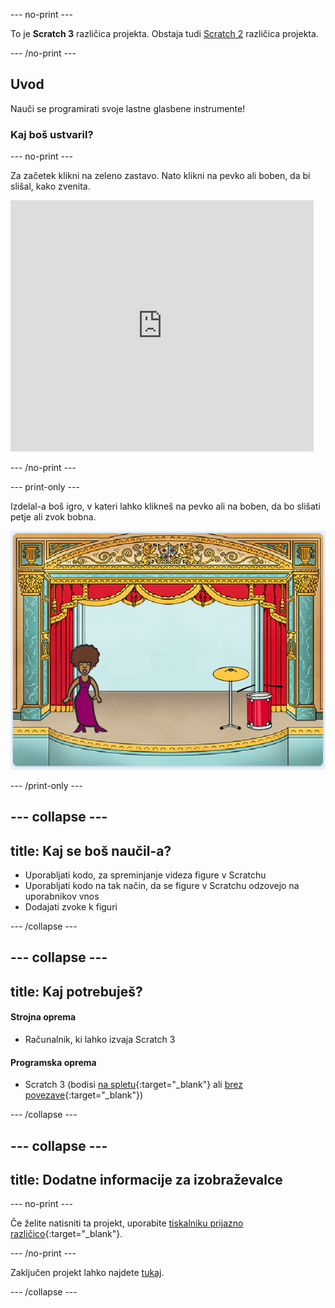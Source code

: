 --- no-print ---

To je **Scratch 3** različica projekta. Obstaja tudi [Scratch 2](https://projects.raspberrypi.org/en/projects/rock-band-scratch2) različica projekta.

--- /no-print ---

## Uvod

Nauči se programirati svoje lastne glasbene instrumente!

### Kaj boš ustvaril?

--- no-print ---

Za začetek klikni na zeleno zastavo. Nato klikni na pevko ali boben, da bi slišal, kako zvenita.

<div class="scratch-preview">
  <iframe allowtransparency="true" width="485" height="402" src="https://scratch.mit.edu/projects/embed/276872220/?autostart=false" frameborder="0" scrolling="no"></iframe>
</div>

--- /no-print ---

--- print-only ---

Izdelal-a boš igro, v kateri lahko klikneš na pevko ali na boben, da bo slišati petje ali zvok bobna.

![posnetek zaslona igre](images/demo.png)

--- /print-only ---

--- collapse ---
---
title: Kaj se boš naučil-a?
---
+ Uporabljati kodo, za spreminjanje videza figure v Scratchu
+ Uporabljati kodo na tak način, da se figure v Scratchu odzovejo na uporabnikov vnos
+ Dodajati zvoke k figuri

--- /collapse ---

--- collapse ---
---
title: Kaj potrebuješ?
---
#### Strojna oprema

+ Računalnik, ki lahko izvaja Scratch 3

#### Programska oprema

+ Scratch 3 (bodisi [na spletu](http://rpf.io/scratchon){:target="_blank"} ali [brez povezave](http://rpf.io/scratchoff){:target="_blank"})

--- /collapse ---

--- collapse ---
---
title: Dodatne informacije za izobraževalce
---
--- no-print ---

Če želite natisniti ta projekt, uporabite [tiskalniku prijazno različico](https://projects.raspberrypi.org/sl-SI/projects/rock-band/print){:target="_blank"}.

--- /no-print ---

Zaključen projekt lahko najdete [tukaj](http://rpf.io/p/sl-SI/rock-band-get).

--- /collapse ---